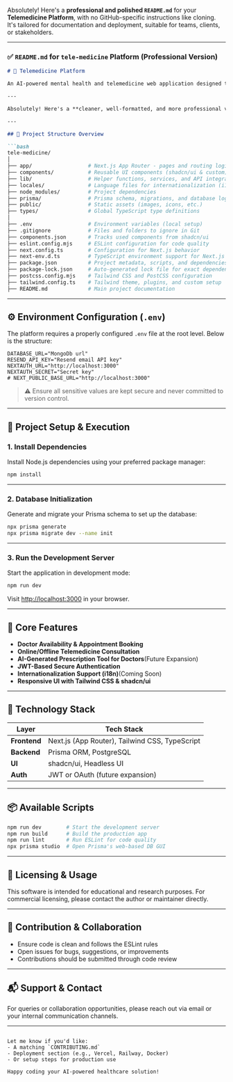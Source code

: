 Absolutely! Here's a **professional and polished `README.md`** for your **Telemedicine Platform**, with no GitHub-specific instructions like cloning. It's tailored for documentation and deployment, suitable for teams, clients, or stakeholders.

---

### ✅ `README.md` for `tele-medicine` Platform (Professional Version)

```markdown
# 🏥 Telemedicine Platform

An AI-powered mental health and telemedicine web application designed to improve access to healthcare and psychological support. This platform leverages modern web technologies to provide intelligent chatbot interaction, doctor-patient scheduling, and AI-assisted tools for healthcare professionals.

---

Absolutely! Here's a **cleaner, well-formatted, and more professional version** of your 📁 **Project Structure Overview** section — great for documentation, stakeholders, or internal dev onboarding.

---

## 📁 Project Structure Overview

```bash
tele-medicine/
│
├── app/                  # Next.js App Router - pages and routing logic
├── components/           # Reusable UI components (shadcn/ui & custom)
├── lib/                  # Helper functions, services, and API integrations
├── locales/              # Language files for internationalization (i18n)
├── node_modules/         # Project dependencies
├── prisma/               # Prisma schema, migrations, and database logic
├── public/               # Static assets (images, icons, etc.)
├── types/                # Global TypeScript type definitions
│
├── .env                  # Environment variables (local setup)
├── .gitignore            # Files and folders to ignore in Git
├── components.json       # Tracks used components from shadcn/ui
├── eslint.config.mjs     # ESLint configuration for code quality
├── next.config.ts        # Configuration for Next.js behavior
├── next-env.d.ts         # TypeScript environment support for Next.js
├── package.json          # Project metadata, scripts, and dependencies
├── package-lock.json     # Auto-generated lock file for exact dependencies
├── postcss.config.mjs    # Tailwind CSS and PostCSS configuration
├── tailwind.config.ts    # Tailwind theme, plugins, and custom setup
├── README.md             # Main project documentation
```

---



## ⚙️ Environment Configuration (`.env`)

The platform requires a properly configured `.env` file at the root level. Below is the structure:

```env
DATABASE_URL="MongoDb url"
RESEND_API_KEY="Resend email API key"
NEXTAUTH_URL="http://localhost:3000"
NEXTAUTH_SECRET="Secret key"
# NEXT_PUBLIC_BASE_URL="http://localhost:3000"
```

> ⚠️ Ensure all sensitive values are kept secure and never committed to version control.

---

## 🚀 Project Setup & Execution

### 1. Install Dependencies

Install Node.js dependencies using your preferred package manager:

```bash
npm install
```

---

### 2. Database Initialization

Generate and migrate your Prisma schema to set up the database:

```bash
npx prisma generate
npx prisma migrate dev --name init
```

---

### 3. Run the Development Server

Start the application in development mode:

```bash
npm run dev
```

Visit [http://localhost:3000](http://localhost:3000) in your browser.

---

## 🧠 Core Features

- **Doctor Availability & Appointment Booking**
- **Online/Offline Telemedicine Consultation**
- **AI-Generated Prescription Tool for Doctors**(Future Expansion)
- **JWT-Based Secure Authentication**
- **Internationalization Support (i18n)**(Coming Soon)
- **Responsive UI with Tailwind CSS & shadcn/ui**

---

## 🔧 Technology Stack

| Layer        | Tech Stack                         |
|--------------|-------------------------------------|
| **Frontend** | Next.js (App Router), Tailwind CSS, TypeScript |
| **Backend**  | Prisma ORM, PostgreSQL              |
| **UI**       | shadcn/ui, Headless UI              |
| **Auth**     | JWT or OAuth (future expansion)     |

---

## 📦 Available Scripts

```bash
npm run dev        # Start the development server
npm run build      # Build the production app
npm run lint       # Run ESLint for code quality
npx prisma studio  # Open Prisma's web-based DB GUI
```

---

## 📄 Licensing & Usage

This software is intended for educational and research purposes. For commercial licensing, please contact the author or maintainer directly.

---

## 🤝 Contribution & Collaboration

- Ensure code is clean and follows the ESLint rules
- Open issues for bugs, suggestions, or improvements
- Contributions should be submitted through code review

---

## 📬 Support & Contact

For queries or collaboration opportunities, please reach out via email or your internal communication channels.

---

```

Let me know if you'd like:
- A matching `CONTRIBUTING.md`
- Deployment section (e.g., Vercel, Railway, Docker)
- Or setup steps for production use

Happy coding your AI-powered healthcare solution!